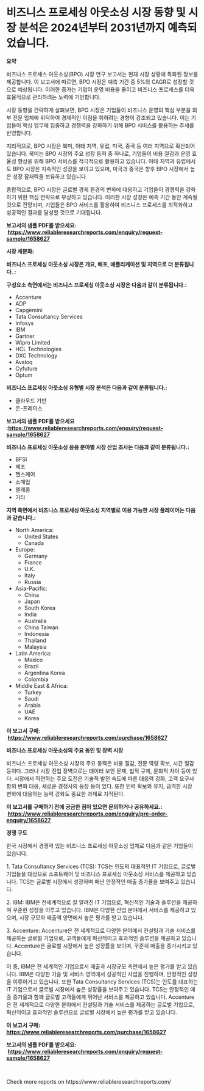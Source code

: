 <p><h1>비즈니스 프로세싱 아웃소싱 시장 동향 및 시장 분석은 2024년부터 2031년까지 예측되었습니다.</h1></p><p><strong>요약</strong></p>
<p><p>비즈니스 프로세스 아웃소싱(BPO) 시장 연구 보고서는 현재 시장 상황에 특화된 정보를 제공합니다. 이 보고서에 따르면, BPO 시장은 예측 기간 중 5%의 CAGR로 성장할 것으로 예상됩니다. 이러한 증가는 기업이 운영 비용을 줄이고 비즈니스 프로세스를 더욱 효율적으로 관리하려는 노력에 기인합니다. </p><p>시장 동향을 간략하게 살펴보면, BPO 시장은 기업들이 비즈니스 운영의 핵심 부분을 외부 전문 업체에 위탁하여 경제적인 이점을 취하려는 경향이 강조되고 있습니다. 이는 기업들이 핵심 업무에 집중하고 경쟁력을 강화하기 위해 BPO 서비스를 활용하는 추세를 반영합니다.</p><p>지리적으로, BPO 시장은 북미, 아태 지역, 유럽, 미국, 중국 등 여러 지역으로 확산되어 있습니다. 북미는 BPO 시장의 주요 성장 동력 중 하나로, 기업들이 비용 절감과 운영 효율성 향상을 위해 BPO 서비스를 적극적으로 활용하고 있습니다. 아태 지역과 유럽에서도 BPO 시장은 지속적인 성장을 보이고 있으며, 미국과 중국은 향후 BPO 시장에서 높은 성장 잠재력을 보유하고 있습니다.</p><p>종합적으로, BPO 시장은 글로벌 경제 환경의 변화에 대응하고 기업들이 경쟁력을 강화하기 위한 핵심 전략으로 부상하고 있습니다. 이러한 시장 성장은 예측 기간 동안 계속될 것으로 전망되며, 기업들은 BPO 서비스를 활용하여 비즈니스 프로세스를 최적화하고 성공적인 결과를 달성할 것으로 기대됩니다.</p></p>
<p><strong>보고서의 샘플 PDF를 받으세요: &nbsp;<a href="https://www.reliableresearchreports.com/enquiry/request-sample/1658627">https://www.reliableresearchreports.com/enquiry/request-sample/1658627</a></strong></p>
<p><strong>시장 세분화:</strong></p>
<p><strong> 비즈니스 프로세싱 아웃소싱 시장은 개요, 배포, 애플리케이션 및 지역으로 더 분류됩니다. :</strong></p>
<p><strong>구성요소 측면에서는 비즈니스 프로세싱 아웃소싱 시장은 다음과 같이 분류됩니다.:</strong></p>
<p><ul><li>Accenture</li><li>ADP</li><li>Capgemini</li><li>Tata Consultancy Services</li><li>Infosys</li><li>IBM</li><li>Gartner</li><li>Wipro Limited</li><li>HCL Technologies</li><li>DXC Technology</li><li>Avaloq</li><li>Cyfuture</li><li>Optum</li></ul></p>
<p><strong> 비즈니스 프로세싱 아웃소싱 유형별 시장 분석은 다음과 같이 분류됩니다.:</strong></p>
<p><ul><li>클라우드 기반</li><li>온-프레미스</li></ul></p>
<p><strong>보고서의 샘플 PDF를 받으세요 :<a href="https://www.reliableresearchreports.com/enquiry/request-sample/1658627">https://www.reliableresearchreports.com/enquiry/request-sample/1658627</a></strong></p>
<p><strong> 비즈니스 프로세싱 아웃소싱 응용 분야별 시장 산업 조사는 다음과 같이 분류됩니다.:</strong></p>
<p><ul><li>BFSI</li><li>제조</li><li>헬스케어</li><li>소매업</li><li>텔레콤</li><li>기타</li></ul></p>
<p><strong>지역 측면에서 비즈니스 프로세싱 아웃소싱 지역별로 이용 가능한 시장 플레이어는 다음과 같습니다.:</strong></p>
<p><ul>
    <li>
        North America:
        <ul>
            <li>United States</li>
            <li>Canada</li>
        </ul>
    </li>
    <li>
        Europe:
        <ul>
            <li>Germany</li>
            <li>France</li>
            <li>U.K.</li>
            <li>Italy</li>
            <li>Russia</li>
        </ul>
    </li>
    <li>
        Asia-Pacific:
        <ul>
            <li>China</li>
            <li>Japan</li>
            <li>South Korea</li>
            <li>India</li>
            <li>Australia</li>
            <li>China Taiwan</li>
            <li>Indonesia</li>
            <li>Thailand</li>
            <li>Malaysia</li>
        </ul>
    </li>
    <li>
        Latin America:
        <ul>
            <li>Mexico</li>
            <li>Brazil</li>
            <li>Argentina Korea</li>
            <li>Colombia</li>
        </ul>
    </li>
    <li>
        Middle East & Africa:
        <ul>
            <li>Turkey</li>
            <li>Saudi</li>
            <li>Arabia</li>
            <li>UAE</li>
            <li>Korea</li>
        </ul>
    </li>
    </ul></p>
<p><strong>이 보고서 구매: &nbsp;<a href="https://www.reliableresearchreports.com/purchase/1658627">https://www.reliableresearchreports.com/purchase/1658627</a></strong></p>
<p><strong>비즈니스 프로세싱 아웃소싱의 주요 동인 및 장벽 시장</strong></p>
<p><p>비즈니스 프로세싱 아웃소싱 시장의 주요 동력은 비용 절감, 전문 역량 확보, 시간 절감 등이다. 그러나 시장 진입 장벽으로는 데이터 보안 문제, 법적 규제, 문화적 차이 등이 있다. 시장에서 직면하는 주요 도전은 기술적 발전 속도에 따른 대응력 강화, 고객 요구사항의 변화 대응, 새로운 경쟁사의 등장 등이 있다. 또한 인력 확보와 유지, 급격한 시장 변화에 대응하는 능력 강화도 중요한 과제로 지적된다.</p></p>
<p><strong>이 보고서를 구매하기 전에 궁금한 점이 있으면 문의하거나 공유하세요.: &nbsp;<a href="https://www.reliableresearchreports.com/enquiry/pre-order-enquiry/1658627">https://www.reliableresearchreports.com/enquiry/pre-order-enquiry/1658627</a></strong></p>
<p><strong>경쟁 구도</strong></p>
<p><p>한국 시장에서 경쟁력 있는 비즈니스 프로세싱 아웃소싱 업체로 다음과 같은 기업들이 있습니다.</p><p>1. Tata Consultancy Services (TCS): TCS는 인도의 대표적인 IT 기업으로, 글로벌 기업들을 대상으로 소프트웨어 및 비즈니스 프로세싱 아웃소싱 서비스를 제공하고 있습니다. TCS는 글로벌 시장에서 성장하며 매년 안정적인 매출 증가율을 보여주고 있습니다.</p><p>2. IBM: IBM은 전세계적으로 잘 알려진 IT 기업으로, 혁신적인 기술과 솔루션을 제공하며 꾸준한 성장을 이루고 있습니다. IBM은 다양한 산업 분야에서 서비스를 제공하고 있으며, 시장 규모와 매출액 양면에서 높은 평가를 받고 있습니다.</p><p>3. Accenture: Accenture은 전 세계적으로 다양한 분야에서 컨설팅과 기술 서비스를 제공하는 글로벌 기업으로, 고객들에게 혁신적이고 효과적인 솔루션을 제공하고 있습니다. Accenture은 글로벌 시장에서 높은 성장률을 보이며, 꾸준히 매출을 증가시키고 있습니다.</p><p>이 중, IBM은 전 세계적인 기업으로서 매출과 시장규모 측면에서 높은 평가를 받고 있습니다. IBM은 다양한 기술 및 서비스 영역에서 성공적인 사업을 진행하며, 안정적인 성장을 이루어가고 있습니다. 또한 Tata Consultancy Services (TCS)는 인도를 대표하는 IT 기업으로서 글로벌 시장에서 높은 성장률을 보여주고 있습니다. TCS는 안정적인 매출 증가율과 함께 글로벌 고객들에게 뛰어난 서비스를 제공하고 있습니다. Accenture은 전 세계적으로 다양한 분야에서 컨설팅과 기술 서비스를 제공하는 글로벌 기업으로, 혁신적이고 효과적인 솔루션으로 글로벌 시장에서 높은 평가를 받고 있습니다.</p></p>
<p><strong>이 보고서 구매: &nbsp; <a href="https://www.reliableresearchreports.com/purchase/1658627">https://www.reliableresearchreports.com/purchase/1658627</a></strong></p>
<p><strong>보고서의 샘플 PDF를 받으세요: &nbsp;<a href="https://www.reliableresearchreports.com/enquiry/request-sample/1658627">https://www.reliableresearchreports.com/enquiry/request-sample/1658627</a></strong><strong></strong></p>
<p>&nbsp;</p>
<p>Check more reports on https://www.reliableresearchreports.com/</p>